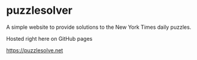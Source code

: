 # puzzlesolver

A simple website to provide solutions to the New York Times daily puzzles.

Hosted right here on GitHub pages

https://puzzlesolve.net
